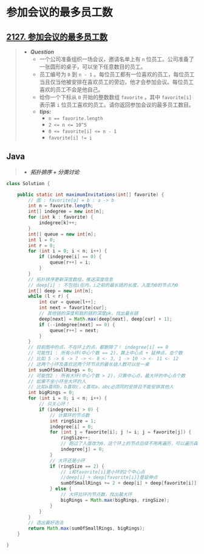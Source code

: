 # 参加会议的最多员工数

## [2127. 参加会议的最多员工数](https://leetcode.cn/problems/maximum-employees-to-be-invited-to-a-meeting/)

> - ***Question***
>   - 一个公司准备组织一场会议，邀请名单上有 `n` 位员工。公司准备了一张圆形的桌子，可以坐下任意数目的员工。
>   - 员工编号为 `0` 到 `n - 1` 。每位员工都有一位喜欢的员工，每位员工当且仅当他被安排在喜欢员工的旁边，他才会参加会议。每位员工喜欢的员工不会是他自己。
>   - 给你一个下标从 `0` 开始的整数数组 `favorite` ，其中 `favorite[i]` 表示第 `i` 位员工喜欢的员工。请你返回参加会议的最多员工数目。
>   - ***tips:***
>     - `n == favorite.length`
>     - `2 <= n <= 10^5`
>     - `0 <= favorite[i] <= n - 1`
>     - `favorite[i] != i`

## Java

> - ***拓扑排序 + 分类讨论***

```java
class Solution {

    public static int maximumInvitations(int[] favorite) {
        // 图 : favorite[a] = b : a -> b
        int n = favorite.length;
        int[] indegree = new int[n];
        for (int k : favorite) {
            indegree[k]++;
        }
        int[] queue = new int[n];
        int l = 0;
        int r = 0;
        for (int i = 0; i < n; i++) {
            if (indegree[i] == 0) {
                queue[r++] = i;
            }
        }
        // 拓扑排序更新深度数组，推送深度信息
        // deep[i] : 不包括i在内，i之前的最长链的长度，入度为0的节点为0
        int[] deep = new int[n];
        while (l < r) {
            int cur = queue[l++];
            int next = favorite[cur];
            // 其他链的深度和我的链的深度pk，找出最长链
            deep[next] = Math.max(deep[next], deep[cur] + 1);
            if (--indegree[next] == 0) {
                queue[r++] = next;
            }
        }
        // 目前图中的点，不在环上的点，都删除了！ indegree[i] == 0
        // 可能性1 : 所有小环(中心个数 == 2)，算上中心点 + 延伸点，总个数
        // 比如 5 -> 6 -> 7 -> <- 8 <- 3, 1 -> 10 -> <- 11 <- 12
        // 这两个小环及喜欢这两个环节点的最长链人数可以坐一桌
        int sumOfSmallRings = 0;
        // 可能性2 : 所有大环(中心个数 > 2)，只算中心点，最大环的中心点个数
        // 如果不坐小环坐大环的人
        // 比如a喜欢b，b喜欢c，c喜欢a，abc必须同时安排且不能安排其他人
        int bigRings = 0;
        for (int i = 0; i < n; i++) {
            // 只关心环！
            if (indegree[i] > 0) {
                // 计算环的节点数
                int ringSize = 1;
                indegree[i] = 0;
                for (int j = favorite[i]; j != i; j = favorite[j]) {
                    ringSize++;
                    // 跑过了入度改为0，这个环上的节点后续不用再遍历，可以遍历森林
                    indegree[j] = 0;
                }
                // 大环还是小环
                if (ringSize == 2) {
                    // i和favorite[i]是小环的2个中心点
                    //deep[i] + deep[favorite[i]]是延伸点
                    sumOfSmallRings += 2 + deep[i] + deep[favorite[i]];
                } else {
                    // 大环比环内节点数，找出最大环
                    bigRings = Math.max(bigRings, ringSize);
                }
            }
        }
        // 选出最好选法
        return Math.max(sumOfSmallRings, bigRings);
    }

}
```

